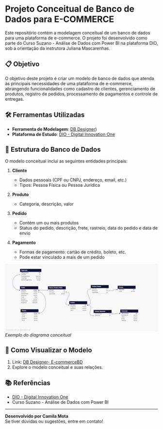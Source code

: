 # Projeto Conceitual de Banco de Dados para E-COMMERCE  

Este repositório contém a modelagem conceitual de um banco de dados para uma plataforma de e-commerce. O projeto foi desenvolvido como parte do Curso Suzano - Análise de Dados com Power BI na plataforma DIO, sob a orientação da instrutora Juliana Mascarenhas.  

## 📋 Objetivo  

O objetivo deste projeto é criar um modelo de banco de dados que atenda às principais necessidades de uma plataforma de e-commerce, abrangendo funcionalidades como cadastro de clientes, gerenciamento de produtos, registro de pedidos, processamento de pagamentos e controle de entregas.  

## 🛠️ Ferramentas Utilizadas  

- **Ferramenta de Modelagem**: [DB Designer](https://erd.dbdesigner.net/))  
- **Plataforma de Estudo**: [DIO - Digital Innovation One](https://web.dio.me/)  

## 📖 Estrutura do Banco de Dados  

O modelo conceitual inclui as seguintes entidades principais:  

1. **Cliente**  
   - Dados pessoais (CPF ou CNPJ, endereço, email, etc.)  
   - Tipos: Pessoa Física ou Pessoa Jurídica  

2. **Produto**  
   - Categoria, descrição, valor  

3. **Pedido**  
   - Contém um ou mais produtos  
   - Status do pedido, descrição, frete, rastreio, data do pedido e data de envio

4. **Pagamento**  
   - Formas de pagamento: cartão de crédito, boleto, etc.  
   - Pode estar vinculado a mais de um pedido  

![Diagrama do Banco de Dados](e-commercebd_1.png)  
*Exemplo do diagrama conceitual*  

## 🚀 Como Visualizar o Modelo  

1. Link: [DB Designer- E-commerceBD](https://dbdesigner.page.link/VqsNA4M9xEoqfoQc7)
3. Explore o modelo conceitual e suas relações.  

## 📚 Referências  

- [DIO - Digital Innovation One](https://web.dio.me/)  
- Curso Suzano - Análise de Dados com Power BI
---

**Desenvolvido por Camila Mota**  
Se tiver dúvidas ou sugestões, entre em contato!  

